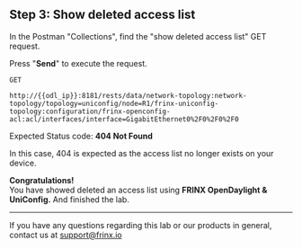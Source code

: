 ## Step 3: Show deleted access list 

In the Postman "Collections", find the "show deleted access list" GET request.


Press "**Send**" to execute the request.

```
GET

http://{{odl_ip}}:8181/rests/data/network-topology:network-topology/topology=uniconfig/node=R1/frinx-uniconfig-topology:configuration/frinx-openconfig-acl:acl/interfaces/interface=GigabitEthernet0%2F0%2F0%2F0
```

Expected Status code: **404 Not Found**

In this case, 404 is expected as the access list no longer exists on your device.

**Congratulations!** <br>
You have showed deleted an access list using **FRINX OpenDaylight & UniConfig.** And finished the lab.

---
If you have any questions regarding this lab or our products in general, contact us at [support@frinx.io](mailto:support@frinx.io)